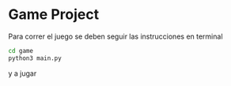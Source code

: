 # Game Project

Para correr el juego se deben seguir las instrucciones en terminal

```sh
cd game
python3 main.py
```


y a jugar